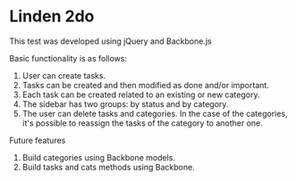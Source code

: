 Linden 2do
==========

This test was developed using jQuery and Backbone.js

Basic functionality is as follows:

1. User can create tasks.
2. Tasks can be created and then modified as done and/or important.
3. Each task can be created related to an existing or new category.
4. The sidebar has two groups: by status and by category.
5. The user can delete tasks and categories. In the case of the categories, it's possible to reassign the tasks of the category to another one.


Future features

1. Build categories using Backbone models.
2. Build tasks and cats methods using Backbone.
